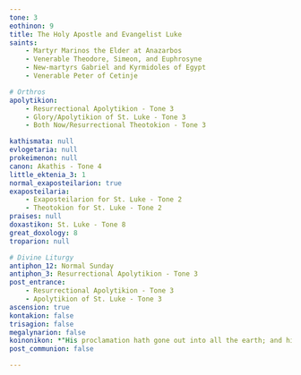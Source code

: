 ```yaml
---
tone: 3
eothinon: 9
title: The Holy Apostle and Evangelist Luke
saints:
    - Martyr Marinos the Elder at Anazarbos
    - Venerable Theodore, Simeon, and Euphrosyne
    - New-martyrs Gabriel and Kyrmidoles of Egypt
    - Venerable Peter of Cetinje

# Orthros
apolytikion:
    - Resurrectional Apolytikion - Tone 3
    - Glory/Apolytikion of St. Luke - Tone 3
    - Both Now/Resurrectional Theotokion - Tone 3

kathismata: null
evlogetaria: null
prokeimenon: null
canon: Akathis - Tone 4
little_ektenia_3: 1
normal_exaposteilarion: true
exaposteilaria:
    - Exaposteilarion for St. Luke - Tone 2
    - Theotokion for St. Luke - Tone 2
praises: null
doxastikon: St. Luke - Tone 8
great_doxology: 8
troparion: null

# Divine Liturgy
antiphon_12: Normal Sunday
antiphon_3: Resurrectional Apolytikion - Tone 3
post_entrance:
    - Resurrectional Apolytikion - Tone 3
    - Apolytikion of St. Luke - Tone 3
ascension: true
kontakion: false
trisagion: false
megalynarion: false
koinonikon: *"His proclamation hath gone out into all the earth; and his words to the ends of the universe."*
post_communion: false

---
```


